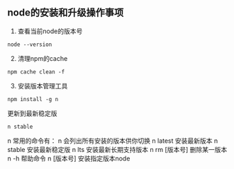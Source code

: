 

## node的安装和升级操作事项

1. 查看当前node的版本号
```shell
node --version
```
2. 清理npm的cache
```shell
npm cache clean -f
```
3. 安装版本管理工具 
```shell
npm install -g n
```
更新到最新稳定版

```shell
n stable
```
n 常用的命令有：
n 会列出所有安装的版本供你切换
n latest 安装最新版本
n stable 安装最新稳定版
n lts 安装最新长期支持版本
n rm [版本号] 删除某一版本
n -h 帮助命令
n [版本号] 安装指定版本node